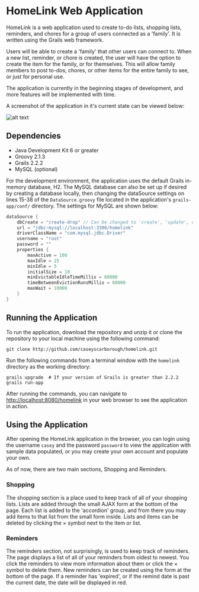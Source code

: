 HomeLink Web Application
========================

HomeLink is a web application used to create to-do lists, shopping lists, reminders, and chores for a group of users connected as a 'family'. It is written using the Grails web framework.

Users will be able to create a 'family' that other users can connect to. When a new list, reminder, or chore is created, the user will have the option to create the item for the family, or for themselves. This will allow family members to post to-dos, chores, or other items for the entire family to see, or just for personal use.

The application is currently in the beginning stages of development, and more features will be implemented with time.

A screenshot of the application in it's current state can be viewed below:

![alt text][screenshot1]

Dependencies
------------
- Java Development Kit 6 or greater
- Groovy 2.1.3
- Grails 2.2.2
- MySQL (optional)

For the development environment, the application uses the default Grails in-memory database, H2. The MySQL database can also be set up if desired by creating a database locally, then changing the dataSource settings on lines 15-38 of the <code>DataSource.groovy</code> file located in the application's <code>grails-app/conf/</code> directory. The settings for MySQL are shown below:

```groovy
dataSource {
	dbCreate = "create-drop" // Can be changed to 'create', 'update', or 'validate'
	url = "jdbc:mysql://localhost:3306/homelink"
	driverClassName = "com.mysql.jdbc.Driver"
	username = "root"
	password = ""
	properties {
		maxActive = 100
		maxIdle = 25
		minIdle = 5
		initialSize = 10
		minEvictableIdleTimeMillis = 60000
		timeBetweenEvictionRunsMillis = 60000
		maxWait = 10000
	}
}
```

Running the Application
-----------------------

To run the application, download the repository and unzip it or clone the repository to your local machine using the following command:
```
git clone http://github.com/caseyscarborough/homelink.git
```
Run the following commands from a terminal window with the <code>homelink</code> directory as the working directory:
```
grails upgrade  # If your version of Grails is greater than 2.2.2
grails run-app
```

After running the commands, you can navigate to [http://localhost:8080/homelink][homelink] in your web browser to see the application in action.

Using the Application
---------------------

After opening the HomeLink application in the browser, you can login using the username <code>casey</code> and the password <code>password</code> to view the application with sample data populated, or you may create your own account and populate your own.

As of now, there are two main sections, Shopping and Reminders.

### Shopping

The shopping section is a place used to keep track of all of your shopping lists. Lists are added through the small AJAX form at the bottom of the page. Each list is added to the 'accordion' group, and from there you may add items to that list from the small form inside. Lists and items can be deleted by clicking the &times; symbol next to the item or list.

### Reminders

The reminders section, not surprisingly, is used to keep track of reminders. The page displays a list of all of your reminders from oldest to newest. You click the reminders to view more information about them or click the &times; symbol to delete them. New reminders can be created using the form at the bottom of the page. If a reminder has 'expired', or if the remind date is past the current date, the date will be displayed in red.

[screenshot1]: https://github.com/caseyscarborough/homelink/raw/master/img/main.png "The application's main layout."
[homelink]: http://localhost:8080/homelink